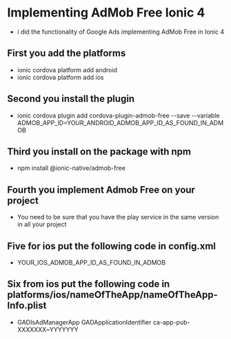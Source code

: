 # Implementing AdMob Free Ionic 4
- i did the functionality of Google Ads implementing AdMob Free in Ionic 4

## First you add the platforms
- ionic cordova platform add android
- ionic cordova platform add ios

## Second you install the plugin 
- ionic cordova plugin add cordova-plugin-admob-free --save --variable ADMOB_APP_ID=YOUR_ANDROID_ADMOB_APP_ID_AS_FOUND_IN_ADMOB

## Third you install on the package with npm
- npm install @ionic-native/admob-free

## Fourth you implement Admob Free on your project
- You need to be sure that you have the play service in the same version in all your project

## Five for ios put the following code in config.xml
- <config-file target="*-Info.plist" parent="GADApplicationIdentifier">
      <string>YOUR_IOS_ADMOB_APP_ID_AS_FOUND_IN_ADMOB</string>
  </config-file>

## Six from ios put the following code in platforms/ios/nameOfTheApp/nameOfTheApp-Info.plist  
- <key>GADIsAdManagerApp</key>
  <true/>
  <key>GADApplicationIdentifier</key>
  <string>ca-app-pub-XXXXXXX~YYYYYYY</string>

